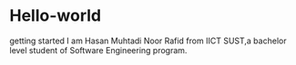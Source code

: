 # Hello-world
getting started
I am Hasan Muhtadi Noor Rafid from IICT SUST,a bachelor level student of Software Engineering program.
